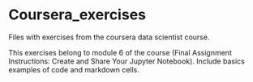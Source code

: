 # Coursera_exercises
Files with exercises from the coursera data scientist course.

This exercises belong to module 6 of the course (Final Assignment Instructions: Create and Share Your Jupyter Notebook).
Include basics examples of code and markdown cells.
